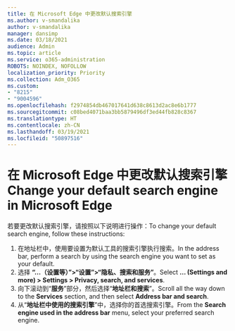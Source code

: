 ```yaml
---
title: 在 Microsoft Edge 中更改默认搜索引擎
ms.author: v-smandalika
author: v-smandalika
manager: dansimp
ms.date: 03/18/2021
audience: Admin
ms.topic: article
ms.service: o365-administration
ROBOTS: NOINDEX, NOFOLLOW
localization_priority: Priority
ms.collection: Adm_O365
ms.custom:
- "8215"
- "9004596"
ms.openlocfilehash: f2974854db467017641d638c8613d2ac8e6b1777
ms.sourcegitcommit: c08bed4071baa3bb5879496df3ed44fb828c8367
ms.translationtype: HT
ms.contentlocale: zh-CN
ms.lasthandoff: 03/19/2021
ms.locfileid: "50897516"
---
```

# <a name="change-your-default-search-engine-in-microsoft-edge"></a><span data-ttu-id="2c6c4-102">在 Microsoft Edge 中更改默认搜索引擎</span><span class="sxs-lookup"><span data-stu-id="2c6c4-102">Change your default search engine in Microsoft Edge</span></span>

<span data-ttu-id="2c6c4-103">若要更改默认搜索引擎，请按照以下说明进行操作：</span><span class="sxs-lookup"><span data-stu-id="2c6c4-103">To change your default search engine, follow these instructions:</span></span>
1. <span data-ttu-id="2c6c4-104">在地址栏中，使用要设置为默认工具的搜索引擎执行搜索。</span><span class="sxs-lookup"><span data-stu-id="2c6c4-104">In the address bar, perform a search by using the search engine you want to set as your default.</span></span>
2. <span data-ttu-id="2c6c4-105">选择 **“...（设置等）”>“设置”>“隐私、搜索和服务”**。</span><span class="sxs-lookup"><span data-stu-id="2c6c4-105">Select **... (Settings and more) > Settings > Privacy, search, and services**.</span></span>
3. <span data-ttu-id="2c6c4-106">向下滚动到“**服务**”部分，然后选择“**地址栏和搜索**”。</span><span class="sxs-lookup"><span data-stu-id="2c6c4-106">Scroll all the way down to the **Services** section, and then select **Address bar and search**.</span></span>
4. <span data-ttu-id="2c6c4-107">从“**地址栏中使用的搜索引擎**”中，选择你的首选搜索引擎。</span><span class="sxs-lookup"><span data-stu-id="2c6c4-107">From the **Search engine used in the address bar** menu, select your preferred search engine.</span></span>


